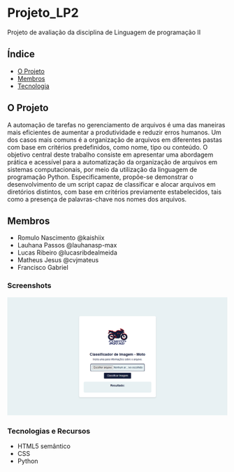 # Projeto_LP2
Projeto de avaliação da disciplina de Linguagem de programação II

## Índice
- [O Projeto](#the-project)
- [Membros](#membros)
- [Tecnologia](#tecnologias-e-recursos)

## O Projeto

A automação de tarefas no gerenciamento de arquivos é uma das maneiras mais eficientes de aumentar a produtividade e reduzir erros humanos. Um dos casos mais comuns é a organização de arquivos em diferentes pastas com base em critérios predefinidos, como nome, tipo ou conteúdo. O objetivo central deste trabalho consiste em apresentar uma abordagem prática e acessível para a automatização da organização de arquivos em sistemas computacionais, por meio da utilização da linguagem de programação Python. Especificamente, propõe-se demonstrar o desenvolvimento de um script capaz de classificar e alocar arquivos em diretórios distintos, com base em critérios previamente estabelecidos, tais como a presença de palavras-chave nos nomes dos arquivos.

## Membros

- Romulo Nascimento  @kaishiix
- Lauhana  Passos @lauhanasp-max
- Lucas Ribeiro @lucasribdealmeida
- Matheus Jesus @cvjmateus
- Francisco Gabriel 



### Screenshots

![screenshot](https://github.com/kaishiix/Projeto_LP2/blob/main/front.jpg)




### Tecnologias e Recursos

- HTML5 semântico
- CSS
- Python 


